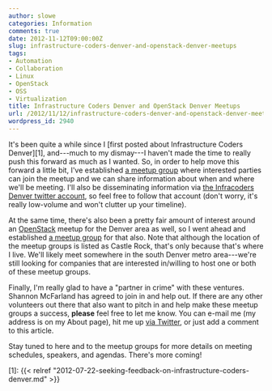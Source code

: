 ```yaml
---
author: slowe
categories: Information
comments: true
date: 2012-11-12T09:00:00Z
slug: infrastructure-coders-denver-and-openstack-denver-meetups
tags:
- Automation
- Collaboration
- Linux
- OpenStack
- OSS
- Virtualization
title: Infrastructure Coders Denver and OpenStack Denver Meetups
url: /2012/11/12/infrastructure-coders-denver-and-openstack-denver-meetups/
wordpress_id: 2940
---
```


It's been quite a while since I [first posted about Infrastructure Coders Denver][1], and---much to my dismay---I haven't made the time to really push this forward as much as I wanted. So, in order to help move this forward a little bit, I've established [a meetup group](http://www.meetup.com/Infracoders-Denver/) where interested parties can join the meetup and we can share information about when and where we'll be meeting. I'll also be disseminating information via [the Infracoders Denver twitter account](http://twitter.com/infracodersdnvr/), so feel free to follow that account (don't worry, it's really low-volume and won't clutter up your timeline).

At the same time, there's also been a pretty fair amount of interest around an [OpenStack](http://www.openstack.org/) meetup for the Denver area as well, so I went ahead and established [a meetup group](http://www.meetup.com/OpenStack-Denver/) for that also. Note that although the location of the meetup groups is listed as Castle Rock, that's only because that's where I live. We'll likely meet somewhere in the south Denver metro area---we're still looking for companies that are interested in/willing to host one or both of these meetup groups.

Finally, I'm really glad to have a "partner in crime" with these ventures. Shannon McFarland has agreed to join in and help out. If there are any other volunteers out there that also want to pitch in and help make these meetup groups a success, **please** feel free to let me know. You can e-mail me (my address is on my About page), hit me up [via Twitter](http://twitter.com/scott_lowe), or just add a comment to this article.

Stay tuned to here and to the meetup groups for more details on meeting schedules, speakers, and agendas. There's more coming!

[1]: {{< relref "2012-07-22-seeking-feedback-on-infrastructure-coders-denver.md" >}}
